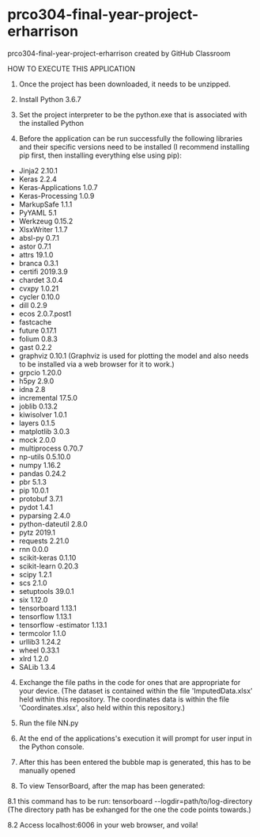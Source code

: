 # prco304-final-year-project-erharrison
prco304-final-year-project-erharrison created by GitHub Classroom

HOW TO EXECUTE THIS APPLICATION

1. Once the project has been downloaded, it needs to be unzipped.

2. Install Python 3.6.7

3. Set the project interpreter to be the python.exe that is associated with the installed Python

4. Before the application can be run successfully the following libraries and their specific versions need to be installed 
(I recommend installing pip first, then installing everything else using pip):
- Jinja2	2.10.1
- Keras	2.2.4
- Keras-Applications	1.0.7
- Keras-Processing	1.0.9
- MarkupSafe	1.1.1
- PyYAML	5.1
- Werkzeug	0.15.2
- XlsxWriter	1.1.7
- absl-py	0.7.1
- astor	0.7.1
- attrs	19.1.0
- branca	0.3.1
- certifi	2019.3.9
- chardet	3.0.4
- cvxpy	1.0.21
- cycler	0.10.0
- dill	0.2.9
- ecos	2.0.7.post1
- fastcache	
- future	0.17.1
- folium	0.8.3
- gast	0.2.2
- graphviz	0.10.1 (Graphviz is used for plotting the model and also needs to be installed via a web browser for it to work.)
- grpcio	1.20.0
- h5py	2.9.0
- idna	2.8
- incremental		17.5.0
- joblib	0.13.2
- kiwisolver	1.0.1
- layers	0.1.5
- matplotlib	3.0.3
- mock	2.0.0
- multiprocess	0.70.7
- np-utils	0.5.10.0
- numpy	1.16.2
- pandas	0.24.2
- pbr	5.1.3
- pip	10.0.1
- protobuf	3.7.1
- pydot	1.4.1
- pyparsing	2.4.0
- python-dateutil	2.8.0
- pytz	2019.1
- requests	2.21.0
- rnn	0.0.0
- scikit-keras	0.1.10
- scikit-learn	0.20.3
- scipy	1.2.1
- scs	2.1.0
- setuptools	39.0.1
- six	1.12.0
- tensorboard	1.13.1
- tensorflow	1.13.1
- tensorflow -estimator	1.13.1
- termcolor	1.1.0
- urllib3	1.24.2
- wheel	0.33.1
- xlrd	1.2.0
- SALib	1.3.4

4. Exchange the file paths in the code for ones that are appropriate for your device.
   (The dataset is contained within the file 'ImputedData.xlsx' held within this repository.
   The coordinates data is within the file 'Coordinates.xlsx', also held within this repository.)
   
5. Run the file NN.py

6. At the end of the applications's execution it will prompt for user input in the Python console.

7. After this has been entered the bubble map is generated, this has to be manually opened

8. To view TensorBoard, after the map has been generated:
  
  8.1 this command has to be run: tensorboard --logdir=path/to/log-directory
    (The directory path has be exhanged for the one the code points towards.)
  
  8.2 Access localhost:6006 in your web browser, and voila!



